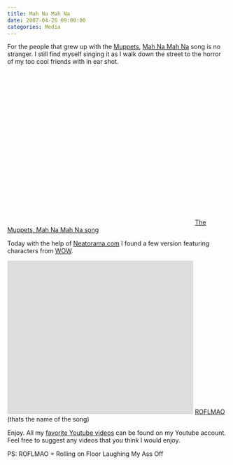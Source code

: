 ```yaml
---
title: Mah Na Mah Na
date: 2007-04-26 09:00:00
categories: Media
---
```

For the people that grew up with the <a href="http://en.wikipedia.org/wiki/The_Muppet_Show">Muppets</a>, <a href="http://en.wikipedia.org/wiki/Mahna_Mahna">Mah Na Mah Na</a> song is no stranger. I still find myself singing it as I walk down the street to the horror of my too cool friends with in ear shot.

<object width="425" height="350"><param name="movie" value="http://www.youtube.com/v/nQcCqSRUEzo"></param><param name="wmode" value="transparent"></param><embed src="http://www.youtube.com/v/nQcCqSRUEzo" type="application/x-shockwave-flash" wmode="transparent" width="425" height="350"></embed></object>
<a href="http://www.youtube.com/watch?v=nQcCqSRUEzo">The Muppets, Mah Na Mah Na song</a>

Today with the help of <a href="http://www.neatorama.com/2007/04/24/roflmao-is-the-name-of-the-video/">Neatorama.com</a> I found a few version featuring characters from <a href="http://en.wikipedia.org/wiki/World_of_Warcraft">WOW</a>.

<object width="425" height="350"><param name="movie" value="http://www.youtube.com/v/iEWgs6YQR9A"></param><param name="wmode" value="transparent"></param><embed src="http://www.youtube.com/v/iEWgs6YQR9A" type="application/x-shockwave-flash" wmode="transparent" width="425" height="350"></embed></object>
<a href="http://www.youtube.com/watch?v=iEWgs6YQR9A">ROFLMAO </a>(thats the name of the song)

Enjoy.
All my <a href="http://www.youtube.com/profile?user=funvill">favorite Youtube videos</a> can be found on my Youtube account.
Feel free to suggest any videos that you think I would enjoy. 

PS: ROFLMAO = Rolling on Floor Laughing My Ass Off
